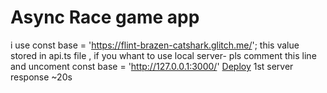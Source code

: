 # Async Race game app

i use const base = 'https://flint-brazen-catshark.glitch.me/'; this value stored in api.ts file , if you whant to use local server- pls comment this line and uncoment const base = 'http://127.0.0.1:3000/'
[Deploy](https://anvianvi.github.io/async-race-2023/)  1st server response ~20s
